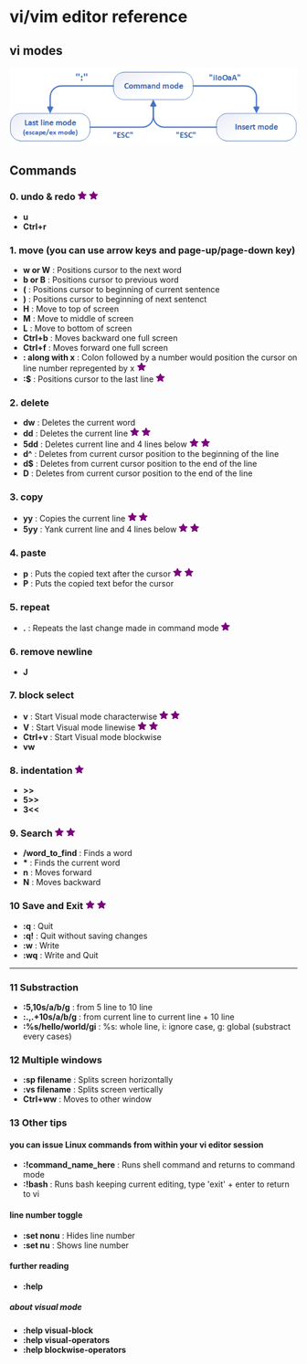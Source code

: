 # vi/vim editor reference

## vi modes
<img src="./vi.modes.png" alt="vi three modes" width="600"/>

## Commands
### 0. undo & redo  ![](./star.png "important!") ![](./star.png "important!")
* **u**  
* **Ctrl+r**  

### 1. move (you can use arrow keys and page-up/page-down key)
* **w or W**	: Positions cursor to the next word  
* **b or B**	: Positions cursor to previous word  
* **(**	: Positions cursor to beginning of current sentence  
* **)**	: Positions cursor to beginning of next sentenct  
* **H**	: Move to top of screen  
* **M**	: Move to middle of screen  
* **L**	: Move to bottom of screen  
* **Ctrl+b**	: Moves backward one full screen  
* **Ctrl+f**	: Moves forward one full screen  
* **: along with x**	: Colon followed by a number would position the cursor on line number repregented by x  ![](./star.png "important!")
* **:$**	: Positions cursor to the last line  ![](./star.png "important!")

### 2. delete
* **dw**	: Deletes the current word  
* **dd**	: Deletes the current line  ![](./star.png "important!") ![](./star.png "important!")
* **5dd**	: Deletes current line and 4 lines below   ![](./star.png "important!") ![](./star.png "important!")
* **d^**	: Deletes from current cursor position to the beginning of the line  
* **d$**	: Deletes from current cursor position to the end of the line  
* **D**	: Deletes from current cursor position to the end of the line  

### 3. copy
* **yy**	: Copies the current line  ![](./star.png "important!") ![](./star.png "important!")  
* **5yy**	: Yank current line and 4 lines below   ![](./star.png "important!") ![](./star.png "important!")  

### 4. paste
* **p**		: Puts the copied text after the cursor	 ![](./star.png "important!") ![](./star.png "important!")
* **P**  	: Puts the copied text befor the cursor

### 5. repeat
* **.**		: Repeats the last change made in command mode  ![](./star.png "important!")

### 6. remove newline
* **J**  

### 7. block select
* **v**		: Start Visual mode characterwise  ![](./star.png "important!") ![](./star.png "important!")  
* **V**		: Start Visual mode linewise  ![](./star.png "important!") ![](./star.png "important!")  
* **Ctrl+v**	: Start Visual mode blockwise  
* **vw**  

### 8. indentation  ![](./star.png "important!")  
* **>>**  
* **5>>**  
* **3<<**  

### 9. Search  ![](./star.png "important!") ![](./star.png "important!")
* **/word_to_find**	: Finds a word  
* **\***	: Finds the current word  
* **n**		: Moves forward  
* **N**		: Moves backward  

### 10 Save and Exit  ![](./star.png "important!") ![](./star.png "important!")
* **:q**	: Quit  
* **:q!**	: Quit without saving changes  
* **:w**	: Write  
* **:wq**	: Write and Quit  

---

### 11 Substraction 
* **:5,10s/a/b/g**			: from 5 line to 10 line  
* **:.,.+10s/a/b/g**		: from current line to current line + 10 line  
* **:%s/hello/world/gi**	: %s: whole line, i: ignore case, g: global (substract every cases)  

### 12 Multiple windows
* **:sp filename**	: Splits screen horizontally  
* **:vs filename**	: Splits screen vertically  
* **Ctrl+ww**		: Moves to other window  

### 13 Other tips
#### you can issue Linux commands from within your vi editor session
* **:!command_name_here** 	: Runs shell command and returns to command mode  
* **:!bash**				: Runs bash keeping current editing, type 'exit' + enter to return to vi  
#### line number toggle
* **:set nonu**	: Hides line number  
* **:set nu**	: Shows line number  
#### further reading
* **:help**  
##### about visual mode
* **:help visual-block**  
* **:help visual-operators**  
* **:help blockwise-operators**  

